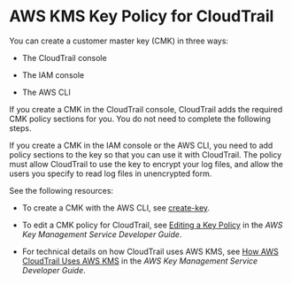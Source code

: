 # AWS KMS Key Policy for CloudTrail<a name="create-kms-key-policy-for-cloudtrail"></a>

You can create a customer master key \(CMK\) in three ways:

+ The CloudTrail console

+ The IAM console

+ The AWS CLI

If you create a CMK in the CloudTrail console, CloudTrail adds the required CMK policy sections for you\. You do not need to complete the following steps\.

If you create a CMK in the IAM console or the AWS CLI, you need to add policy sections to the key so that you can use it with CloudTrail\. The policy must allow CloudTrail to use the key to encrypt your log files, and allow the users you specify to read log files in unencrypted form\.

See the following resources:

+ To create a CMK with the AWS CLI, see [create\-key](http://docs.aws.amazon.com/cli/latest/reference/kms/create-key.html)\. 

+ To edit a CMK policy for CloudTrail, see [Editing a Key Policy](http://docs.aws.amazon.com/kms/latest/developerguide/key-policies.html#key-policy-editing) in the *AWS Key Management Service Developer Guide*\.

+ For technical details on how CloudTrail uses AWS KMS, see [How AWS CloudTrail Uses AWS KMS](http://docs.aws.amazon.com/kms/latest/developerguide/services-cloudtrail.html) in the *AWS Key Management Service Developer Guide*\.
